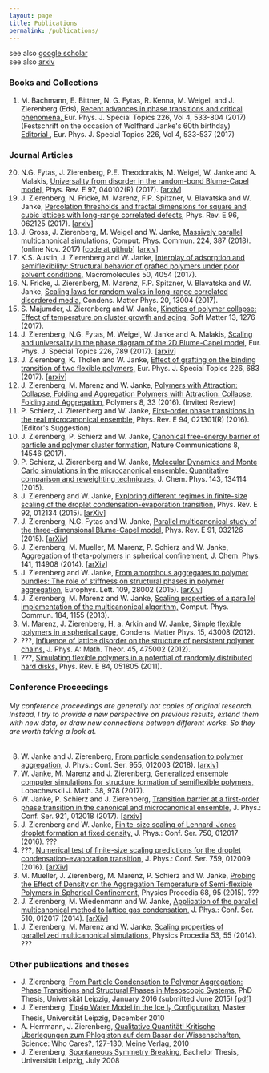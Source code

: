 ```yaml
---
layout: page
title: Publications
permalink: /publications/
---
```

see also <a href="https://scholar.google.de/citations?user=qbTyWP4AAAAJ&hl=de&oi=ao">google scholar</a><br>
see also <a href="https://arxiv.org/a/zierenberg_j_1.html">arxiv</a><br>

<h3>Books and Collections</h3>
<ol reversed>
<listpub>
  <li> M. Bachmann, E. Bittner, N. G. Fytas, R. Kenna, M. Weigel, and J. Zierenberg (Eds),
       <pubtitle><a href="http://link.springer.com/journal/11734/226/4/page/1">
       Recent advances in phase transitions and critical phenomena,
       </a></pubtitle>
       <journal>Eur. Phys. J. Special Topics </journal>
       226, Vol 4, 533-804 (2017) <br>
       (Festschrift on the occasion of Wolfhard Janke&#039;s 60th birthday)<br>
       <a href="http://link.springer.com/article/10.1140/epjst/e2017-70019-3"> Editorial </a>, 
       <journal>Eur. Phys. J. Special Topics </journal>
       226, Vol 4, 533-537 (2017) <br>
  </li>
  <!-- List of book publications start -->
  <!-- List of book publications end   -->
</listpub>
</ol>

<h3>Journal Articles</h3>
<ol reversed>
<listpub>
<!-- List of journal publications start -->
<li>N.G. Fytas, J. Zierenberg, P.E. Theodorakis, M. Weigel, W. Janke and A. Malakis,
<pubtitle><a href=" https://journals.aps.org/pre/abstract/10.1103/PhysRevE.97.040102 "> Universality from disorder in the random-bond Blume-Capel model,</a></pubtitle>
<journal> Phys. Rev. E</journal>  97,  040102(R) (2017).
[<a href="https://arxiv.org/abs/1712.07703">arxiv</a>]
</li>

<li>J. Zierenberg, N. Fricke, M. Marenz, F.P. Spitzner, V. Blavatska and W. Janke,
<pubtitle><a href=" https://journals.aps.org/pre/abstract/10.1103/PhysRevE.96.062125">  Percolation thresholds and fractal dimensions for square and cubic lattices with long-range correlated defects,</a></pubtitle>
<journal> Phys. Rev. E</journal>  96,  062125 (2017).
 [<a href="https://arxiv.org/abs/1708.02296">arxiv</a>]
</li>

<li>J. Gross, J. Zierenberg, M. Weigel and W. Janke,
<pubtitle><a href=" http://www.sciencedirect.com/science/article/pii/S0010465517303697"> Massively parallel multicanonical simulations,</a></pubtitle>
<journal> Comput. Phys. Commun.</journal>  224,  387 (2018).
 (online Nov. 2017) [<a href="https://github.com/CQT-Leipzig/cudamuca">code at github</a>] [<a href="https://arxiv.org/abs/1707.00919">arxiv</a>]
</li>

<li>K.S. Austin, J. Zierenberg and W. Janke,
<pubtitle><a href=" http://pubs.acs.org/doi/full/10.1021/acs.macromol.6b02738"> Interplay of adsorption and semiflexibility: Structural behavior of grafted polymers under poor solvent conditions,</a></pubtitle>
<journal> Macromolecules</journal>  50,  4054 (2017).
</li>

<li>N. Fricke, J. Zierenberg, M. Marenz, F.P. Spitzner, V. Blavatska and W. Janke,
<pubtitle><a href=" https://arxiv.org/abs/1703.10368"> Scaling laws for random walks in long-range correlated disordered media,</a></pubtitle>
<journal> Condens. Matter Phys.</journal>  20,  13004 (2017).
</li>

<li>S. Majumder, J. Zierenberg and W. Janke,
<pubtitle><a href=" http://pubs.rsc.org/en/content/articlehtml/2017/sm/c6sm02197b"> Kinetics of polymer collapse: Effect of temperature on cluster growth and aging,</a></pubtitle>
<journal> Soft Matter</journal>  13,  1276 (2017).
</li>

<li>J. Zierenberg, N.G. Fytas, M. Weigel, W. Janke and A. Malakis,
<pubtitle><a href=" http://link.springer.com/article/10.1140/epjst/e2016-60337-x"> Scaling and universality in the phase diagram of the 2D Blume-Capel model,</a></pubtitle>
<journal> Eur. Phys. J. Special Topics</journal>  226,  789 (2017).
 [<a href="https://arxiv.org/abs/1612.02138">arxiv</a>]
</li>

<li>J. Zierenberg, K. Tholen and W. Janke,
<pubtitle><a href=" http://rdcu.be/qEYi"> Effect of grafting on the binding transition of two flexible polymers,</a></pubtitle>
<journal> Eur. Phys. J. Special Topics</journal>  226,  683 (2017).
 [<a href="https://arxiv.org/abs/1612.01778">arxiv</a>]
</li>

<li>J. Zierenberg, M. Marenz and W. Janke,
<pubtitle><a href=" http://www.mdpi.com/2073-4360/8/9/333"> Polymers with Attraction: Collapse, Folding and Aggregation Polymers with Attraction: Collapse, Folding and Aggregation,</a></pubtitle>
<journal> Polymers</journal>  8,  33 (2016).
 (Invited Review)
</li>

<li>P. Schierz, J. Zierenberg and W. Janke,
<pubtitle><a href=" http://journals.aps.org/pre/abstract/10.1103/PhysRevE.94.021301"> First-order phase transitions in the real microcanonical ensemble,</a></pubtitle>
<journal> Phys. Rev. E</journal>  94,  021301(R) (2016).
 (Editor's Suggestion)
</li>

<li>J. Zierenberg, P. Schierz and W. Janke,
<pubtitle><a href=" https://www.nature.com/articles/ncomms14546"> Canonical free-energy barrier of particle and polymer cluster formation,</a></pubtitle>
<journal> Nature Communications</journal>  8,  14546 (2017).
</li>

<li>P. Schierz, J. Zierenberg and W. Janke,
<pubtitle><a href=" http://scitation.aip.org/content/aip/journal/jcp/143/13/10.1063/1.4931484"> Molecular Dynamics and Monte Carlo simulations in the microcanonical ensemble: Quantitative comparison and reweighting techniques,</a></pubtitle>
<journal> J. Chem. Phys.</journal>  143,  134114 (2015).
</li>

<li>J. Zierenberg and W. Janke,
<pubtitle><a href=" http://journals.aps.org/pre/abstract/10.1103/PhysRevE.92.012134"> Exploring different regimes in finite-size scaling of the droplet condensation-evaporation transition,</a></pubtitle>
<journal> Phys. Rev. E</journal>  92,  012134 (2015).
 [<a href="http://arxiv.org/abs/1507.05755">arXiv</a>]
</li>

<li>J. Zierenberg, N.G. Fytas and W. Janke,
<pubtitle><a href=" http://journals.aps.org/pre/abstract/10.1103/PhysRevE.91.032126"> Parallel multicanonical study of the three-dimensional Blume-Capel model,</a></pubtitle>
<journal> Phys. Rev. E</journal>  91,  032126 (2015).
 [<a href="http://arxiv.org/abs/1502.07214">arXiv</a>]
</li>

<li>J. Zierenberg, M. Mueller, M. Marenz, P. Schierz and W. Janke,
<pubtitle><a href=" http://scitation.aip.org/content/aip/journal/jcp/141/11/10.1063/1.4893307"> Aggregation of theta-polymers in spherical confinement,</a></pubtitle>
<journal> J. Chem. Phys.</journal>  141,  114908 (2014).
 [<a href="http://arxiv.org/abs/1412.1322">arXiv</a>]
</li>

<li>J. Zierenberg and W. Janke,
<pubtitle><a href=" http://iopscience.iop.org/0295-5075/109/2/28002/"> From amorphous aggregates to polymer bundles: The role of stiffness on structural phases in polymer aggregation,</a></pubtitle>
<journal> Europhys. Lett.</journal>  109,  28002 (2015).
 [<a href="http://arxiv.org/abs/1401.3227">arXiv</a>]
</li>

<li>J. Zierenberg, M. Marenz and W. Janke,
<pubtitle><a href=" http://www.sciencedirect.com/science/article/pii/S001046551200402X"> Scaling properties of a parallel implementation of the multicanonical algorithm,</a></pubtitle>
<journal> Comput. Phys. Commun.</journal>  184,  1155 (2013).
</li>

<li>M. Marenz, J. Zierenberg,  H, a. Arkin and W. Janke,
<pubtitle><a href=" http://arxiv.org/abs/1212.6144"> Simple flexible polymers in a spherical cage,</a></pubtitle>
<journal> Condens. Matter Phys.</journal>  15,  43008 (2012).
</li>

<li> ???,
<pubtitle><a href=" http://iopscience.iop.org/1751-8121/45/47/475002"> Influence of lattice disorder on the structure of persistent polymer chains,</a></pubtitle>
<journal> J. Phys. A: Math. Theor.</journal>   45,  475002 (2012).
</li>

<li> ???,
<pubtitle><a href=" http://pre.aps.org/abstract/PRE/v84/i5/e051805"> Simulating flexible polymers in a potential of randomly distributed hard disks,</a></pubtitle>
<journal> Phys. Rev. E</journal>  84,  051805 (2011).
</li>

<!-- List of journal publications end   -->
</listpub>
</ol>

<h3>Conference Proceedings</h3>
<h6> My conference proceedings are generally not copies of original research.
Instead, I try to provide a new perspective on previous results, extend them
with new data, or draw new connections between different works. So they are
worth taking a look at.</h6> 
<ol reversed>
<listpub>
<!-- List of proceedings start -->
<li>W. Janke and J. Zierenberg,
<pubtitle><a href=" http://iopscience.iop.org/article/10.1088/1742-6596/955/1/012003"> From particle condensation to polymer aggregation,</a></pubtitle>
<journal> J. Phys.: Conf. Ser.</journal>  955,  012003 (2018).
 [<a href="https://arxiv.org/abs/1801.00805">arxiv</a>]
</li>

<li>W. Janke, M. Marenz and J. Zierenberg,
<pubtitle><a href=" https://link.springer.com/article/10.1134/S1995080217050171"> Generalized ensemble computer simulations for structure formation of semiflexible polymers,</a></pubtitle>
<journal> Lobachevskii J. Math.</journal>  38,  978 (2017).
</li>

<li>W. Janke, P. Schierz and J. Zierenberg,
<pubtitle><a href=" http://iopscience.iop.org/article/10.1088/1742-6596/921/1/012018"> Transition barrier at a first-order phase transition in the canonical and microcanonical ensemble,</a></pubtitle>
<journal> J. Phys.: Conf. Ser.</journal>  921,  012018 (2017).
 [<a href="https://arxiv.org/abs/1707.05963">arxiv</a>]
</li>

<li>J. Zierenberg and W. Janke,
<pubtitle><a href=" http://iopscience.iop.org/article/10.1088/1742-6596/750/1/012017"> Finite-size scaling of Lennard-Jones droplet formation at fixed density,</a></pubtitle>
<journal> J. Phys.: Conf. Ser.</journal>  750,  012017 (2016).
???
</li>

<li> ???,
<pubtitle><a href=" http://iopscience.iop.org/article/10.1088/1742-6596/759/1/012009"> Numerical test of finite-size scaling predictions for the droplet condensation-evaporation transition,</a></pubtitle>
<journal> J. Phys.: Conf. Ser.</journal>  759,  012009 (2016).
  [<a href="http://arxiv.org/abs/1605.05591">arXiv</a>]
</li>

<li>M. Mueller, J. Zierenberg, M. Marenz, P. Schierz and W. Janke,
<pubtitle><a href=" http://www.sciencedirect.com/science/article/pii/S1875389215007257"> Probing the Effect of Density on the Aggregation Temperature of Semi-flexible Polymers in Spherical Confinement,</a></pubtitle>
<journal> Physics Procedia</journal>  68,  95 (2015).
???
</li>

<li>J. Zierenberg, M. Wiedenmann and W. Janke,
<pubtitle><a href=" http://dx.doi.org/10.1088/1742-6596/510/1/012017"> Application of the parallel multicanonical method to lattice gas condensation,</a></pubtitle>
<journal> J. Phys.: Conf. Ser.</journal>  510,  012017 (2014).
 [<a href="http://arxiv.org/abs/1401.4076">arXiv</a>]
</li>

<li>J. Zierenberg, M. Marenz and W. Janke,
<pubtitle><a href=" http://www.sciencedirect.com/science/article/pii/S1875389214000376"> Scaling properties of parallelized multicanonical simulations,</a></pubtitle>
<journal> Physics Procedia</journal>  53,  55 (2014).
???
</li>

<!-- List of proceedings end   -->
</listpub>
</ol>


<h3>Other publications and theses</h3>
<ul>
  <listpub>
  <!-- List of other publications start -->
  <!-- List of other publications end   -->
  <li> J. Zierenberg, 
      <pubtitle><a href="http://nbn-resolving.de/urn:nbn:de:bsz:15-qucosa-197255">
      From Particle Condensation to Polymer Aggregation: Phase Transitions and Structural Phases in Mesoscopic Systems,</a></pubtitle>
      PhD Thesis, Universit&auml;t Leipzig, January 2016 (submitted June 2015)
      [<a href="{{ site.url }}/data/thesis_zierenberg.pdf">pdf</a>]
  </li>
	<li> J. Zierenberg, 
	     <pubtitle><a href="">Tip4p Water Model in the Ice I<sub>h</sub> Configuration</a></pubtitle>, 
	     Master Thesis, Universit&auml;t Leipzig, December 2010
                <!-- [<a href="./work/zierenberg_iceTip4p.pdf">pdf</a>]-->
  </li>
	<li> A. Herrmann, J. Zierenberg,
	   <pubtitle><a href="">Qualitative Quantit&auml;t! Kritische &Uuml;berlegungen zum Phlogiston auf dem Basar der Wissenschaften, </a></pubtitle> 
	   Science: Who Cares?, 127-130, Meine Verlag, 2010
  </li>
	<li>J. Zierenberg, 
	    <pubtitle><a href="">Spontaneous Symmetry Breaking</a></pubtitle>, 
	    Bachelor Thesis, Universit&auml;t Leipzig, July 2008
          <!--[<a href="./work/zierenberg_spontaneousSymmetryBreaking.pdf">pdf</a>]-->
  </li>
  </listpub>
</ul>
